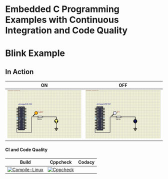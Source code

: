 # Embedded C Programming Examples with Continuous Integration and Code Quality

# Blink Example

## In Action

|ON|OFF|
|:--:|:--:|
|![ON](BlinkyDemo/SIMULIDE/ON.png)|![OFF](BlinkyDemo/SIMULIDE/OFF.png)|

#### CI and Code Quality

|Build|Cppcheck|Codacy|
|:--:|:--:|:--:|
|[![Compile-Linux](https://github.com/Bharathgopal/Emb-C/actions/workflows/Compile-Linux.yml/badge.svg)](https://github.com/Bharathgopal/Emb-C/actions/workflows/Compile-Linux.yml)|[![Cppcheck](https://github.com/Bharathgopal/Emb-C/actions/workflows/Cppcheck.yml/badge.svg)](https://github.com/Bharathgopal/Emb-C/actions/workflows/Cppcheck.yml)||
